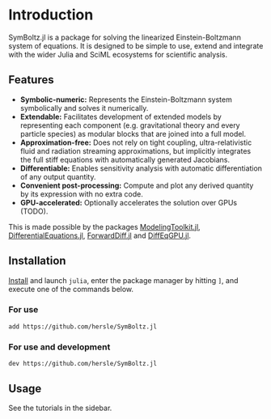 # Introduction

SymBoltz.jl is a package for solving the linearized Einstein-Boltzmann system of equations. It is designed to be simple to use, extend and integrate with the wider Julia and SciML ecosystems for scientific analysis.

## Features

- **Symbolic-numeric:** Represents the Einstein-Boltzmann system symbolically and solves it numerically.
- **Extendable:** Facilitates development of extended models by representing each component (e.g. gravitational theory and every particle species) as modular blocks that are joined into a full model.
- **Approximation-free:**  Does not rely on tight coupling, ultra-relativistic fluid and radiation streaming approximations, but implicitly integrates the full stiff equations with automatically generated Jacobians.
- **Differentiable:** Enables sensitivity analysis with automatic differentiation of any output quantity.
- **Convenient post-processing:** Compute and plot any derived quantity by its expression with no extra code.
- **GPU-accelerated:** Optionally accelerates the solution over GPUs (TODO).

This is made possible by the packages
[ModelingToolkit.jl](https://docs.sciml.ai/ModelingToolkit),
[DifferentialEquations.jl](https://docs.sciml.ai/DiffEqDocs),
[ForwardDiff.jl](https://juliadiff.org/ForwardDiff.jl) and
[DiffEqGPU.jl](https://docs.sciml.ai/DiffEqGPU).

## Installation

[Install](https://julialang.org/downloads/) and launch `julia`, enter the package manager by hitting `]`, and execute one of the commands below.

### For use

```
add https://github.com/hersle/SymBoltz.jl
```

### For use and development

```
dev https://github.com/hersle/SymBoltz.jl
```

## Usage

See the tutorials in the sidebar.
